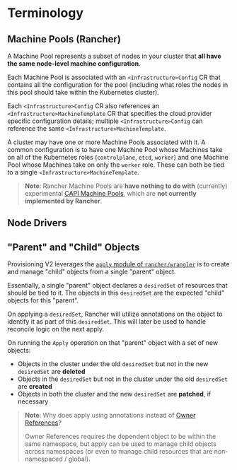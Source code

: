# Terminology

## Machine Pools (Rancher)

A Machine Pool represents a subset of nodes in your cluster that **all have the same node-level machine configuration**.

Each Machine Pool is associated with an `<Infrastructure>Config` CR that contains all the configuration for the pool (including what roles the nodes in this pool should take within the Kubernetes cluster).

Each `<Infrastructure>Config` CR also references an `<Infrastructure>MachineTemplate` CR that specifies the cloud provider specific configuration details; multiple `<Infrastructure>Config` can reference the same `<Infrastructure>MachineTemplate`.

A cluster may have one or more Machine Pools associated with it. A common configuration is to have one Machine Pool whose Machines take on all of the Kubernetes roles (`controlplane`, `etcd`, `worker`) and one Machine Pool whose Machines take on only the `worker` role. These can both be tied to a single `<Infrastructure>MachineTemplate`.

> **Note**: Rancher Machine Pools are **have nothing to do with** (currently) experimental [CAPI Machine Pools](https://cluster-api.sigs.k8s.io/tasks/experimental-features/machine-pools.html), which are **not currently implemented by Rancher**.

## Node Drivers



## "Parent" and "Child" Objects

Provisioning V2 leverages the [`apply` module of `rancher/wrangler`](https://github.com/rancher/wrangler/tree/master/pkg/apply) is to create and manage "child" objects from a single "parent" object.

Essentially, a single "parent" object declares a `desiredSet` of resources that should be tied to it. The objects in this `desiredSet` are the expected "child" objects for this "parent".

On applying a `desiredSet`, Rancher will utilize annotations on the object to identify it as part of this `desiredSet`. This will later be used to handle reconcile logic on the next apply.

On running the `Apply` operation on that "parent" object with a set of new objects:
- Objects in the cluster under the old `desiredSet` but not in the new `desiredSet` are **deleted**
- Objects in the `desiredSet` but not in the cluster under the old `desiredSet` are **created**
- Objects in both the cluster and the new `desiredSet` are **patched**, if necessary

> **Note**: Why does apply using annotations instead of [Owner References](https://kubernetes.io/docs/concepts/overview/working-with-objects/owners-dependents/)?
>
> Owner References requires the dependent object to be within the same namespace, but apply can be used to manage child objects across namespaces (or even to manage child resources that are non-namespaced / global).

